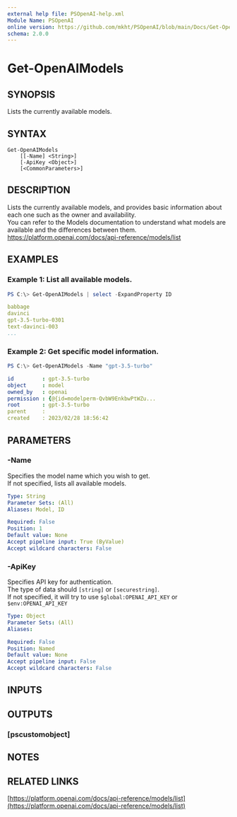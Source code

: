 ```yaml
---
external help file: PSOpenAI-help.xml
Module Name: PSOpenAI
online version: https://github.com/mkht/PSOpenAI/blob/main/Docs/Get-OpenAIModels.md
schema: 2.0.0
---
```


# Get-OpenAIModels

## SYNOPSIS
Lists the currently available models.

## SYNTAX

```
Get-OpenAIModels
    [[-Name] <String>]
    [-ApiKey <Object>]
    [<CommonParameters>]
```

## DESCRIPTION
Lists the currently available models, and provides basic information about each one such as the owner and availability.  
You can refer to the Models documentation to understand what models are available and the differences between them.  
https://platform.openai.com/docs/api-reference/models/list

## EXAMPLES

### Example 1: List all available models.
```PowerShell
PS C:\> Get-OpenAIModels | select -ExpandProperty ID
```
```yaml
babbage
davinci
gpt-3.5-turbo-0301
text-davinci-003
...
```

### Example 2: Get specific model information.
```PowerShell
PS C:\> Get-OpenAIModels -Name "gpt-3.5-turbo"
```
```yaml
id         : gpt-3.5-turbo
object     : model
owned_by   : openai
permission : {@{id=modelperm-QvbW9EnkbwPtWZu...
root       : gpt-3.5-turbo
parent     :
created    : 2023/02/28 18:56:42
```

## PARAMETERS

### -Name
Specifies the model name which you wish to get.  
If not specified, lists all available models.

```yaml
Type: String
Parameter Sets: (All)
Aliases: Model, ID

Required: False
Position: 1
Default value: None
Accept pipeline input: True (ByValue)
Accept wildcard characters: False
```

### -ApiKey
Specifies API key for authentication.  
The type of data should `[string]` or `[securestring]`.  
If not specified, it will try to use `$global:OPENAI_API_KEY` or `$env:OPENAI_API_KEY`

```yaml
Type: Object
Parameter Sets: (All)
Aliases:

Required: False
Position: Named
Default value: None
Accept pipeline input: False
Accept wildcard characters: False
```

## INPUTS

## OUTPUTS

### [pscustomobject]

## NOTES

## RELATED LINKS

[https://platform.openai.com/docs/api-reference/models/list](https://platform.openai.com/docs/api-reference/models/list)

